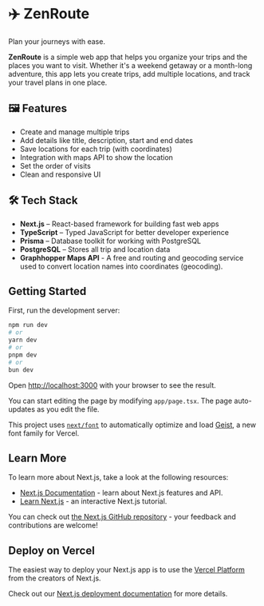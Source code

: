 # ✈️ ZenRoute

Plan your journeys with ease.

**ZenRoute** is a simple web app that helps you organize your trips and the places you want to visit. Whether it's a weekend getaway or a month-long adventure, this app lets you create trips, add multiple locations, and track your travel plans in one place.

## 🖼️ Features

- Create and manage multiple trips
- Add details like title, description, start and end dates
- Save locations for each trip (with coordinates)
- Integration with maps API to show the location
- Set the order of visits
- Clean and responsive UI

## 🛠️ Tech Stack

- **Next.js** – React-based framework for building fast web apps
- **TypeScript** – Typed JavaScript for better developer experience
- **Prisma** – Database toolkit for working with PostgreSQL
- **PostgreSQL** – Stores all trip and location data
- **Graphhopper Maps API** - A free and routing and geocoding service used to convert location names into coordinates (geocoding).

## Getting Started

First, run the development server:

```bash
npm run dev
# or
yarn dev
# or
pnpm dev
# or
bun dev
```

Open [http://localhost:3000](http://localhost:3000) with your browser to see the result.

You can start editing the page by modifying `app/page.tsx`. The page auto-updates as you edit the file.

This project uses [`next/font`](https://nextjs.org/docs/app/building-your-application/optimizing/fonts) to automatically optimize and load [Geist](https://vercel.com/font), a new font family for Vercel.

## Learn More

To learn more about Next.js, take a look at the following resources:

- [Next.js Documentation](https://nextjs.org/docs) - learn about Next.js features and API.
- [Learn Next.js](https://nextjs.org/learn) - an interactive Next.js tutorial.

You can check out [the Next.js GitHub repository](https://github.com/vercel/next.js) - your feedback and contributions are welcome!

## Deploy on Vercel

The easiest way to deploy your Next.js app is to use the [Vercel Platform](https://vercel.com/new?utm_medium=default-template&filter=next.js&utm_source=create-next-app&utm_campaign=create-next-app-readme) from the creators of Next.js.

Check out our [Next.js deployment documentation](https://nextjs.org/docs/app/building-your-application/deploying) for more details.
